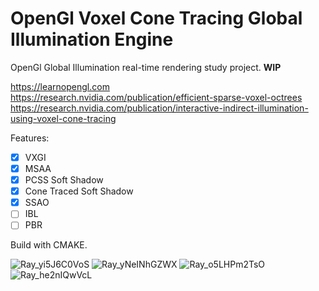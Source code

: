 # OpenGl Voxel Cone Tracing Global Illumination Engine
OpenGl Global Illumination real-time rendering study project. **WIP**

https://learnopengl.com  
https://research.nvidia.com/publication/efficient-sparse-voxel-octrees  
https://research.nvidia.com/publication/interactive-indirect-illumination-using-voxel-cone-tracing

Features:
- [X] VXGI
- [X] MSAA
- [X] PCSS Soft Shadow
- [X] Cone Traced Soft Shadow
- [X] SSAO
- [ ] IBL
- [ ] PBR

Build with CMAKE.

![Ray_yi5J6C0VoS](https://user-images.githubusercontent.com/52555899/133330788-37879bf9-d6b8-4b15-8f6f-20e7b180f456.jpg)
![Ray_yNeINhGZWX](https://user-images.githubusercontent.com/52555899/133330795-8762caf0-2883-4dcd-ac46-aeccad11f414.jpg)
![Ray_o5LHPm2TsO](https://user-images.githubusercontent.com/52555899/133330805-27f5f08c-c3bd-44bf-976f-b4523a5c61af.jpg)
![Ray_he2nIQwVcL](https://user-images.githubusercontent.com/52555899/133330811-33f91c0e-d1be-4f7a-b729-2f97b65a3d29.jpg)
